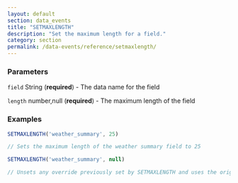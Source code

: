 ```yaml
---
layout: default
section: data_events
title: "SETMAXLENGTH"
description: "Set the maximum length for a field."
category: section
permalink: /data-events/reference/setmaxlength/
---
```


### Parameters

`field` String (__required__) - The data name for the field

`length` number,null (__required__) - The maximum length of the field

### Examples

```js
SETMAXLENGTH('weather_summary', 25)

// Sets the maximum length of the weather summary field to 25
```


```js
SETMAXLENGTH('weather_summary', null)

// Unsets any override previously set by SETMAXLENGTH and uses the original setting from the form schema
```